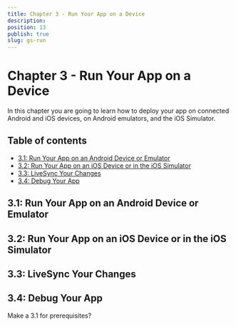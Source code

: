 ```yaml
---
title: Chapter 3 - Run Your App on a Device
description: 
position: 13
publish: true
slug: gs-run
---
```


# Chapter 3 - Run Your App on a Device

In this chapter you are going to learn how to deploy your app on connected Android and iOS devices, on Android emulators, and the iOS Simulator.

## Table of contents

* [3.1: Run Your App on an Android Device or Emulator](#31-run-your-app-on-an-android-device-or-emulator)
* [3.2: Run Your App on an iOS Device or in the iOS Simulator](#32-run-your-app-on-an-ios-device-or-in-the-ios-simulator)
* [3.3: LiveSync Your Changes](#33-livesync-your-changes)
* [3.4: Debug Your App](#34-debug-your-app)

## 3.1: Run Your App on an Android Device or Emulator

## 3.2: Run Your App on an iOS Device or in the iOS Simulator

## 3.3: LiveSync Your Changes

## 3.4: Debug Your App


Make a 3.1 for prerequisites?